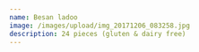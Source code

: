 ```yaml
---
name: Besan ladoo
image: /images/upload/img_20171206_083258.jpg
description: 24 pieces (gluten & dairy free)
---
```

